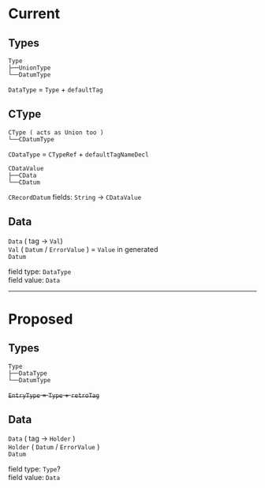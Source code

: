 # Current

## Types

```
Type
├──UnionType
└──DatumType
```
`DataType` = `Type` + `defaultTag`

## CType

```
CType ( acts as Union too )
└──CDatumType
```
`CDataType` = `CTypeRef` + `defaultTagNameDecl`

```
CDataValue
├──CData
└──CDatum
```

`CRecordDatum` fields: `String` -> `CDataValue`

## Data

`Data` ( tag -> `Val`)  
`Val` ( `Datum` / `ErrorValue` ) = `Value` in generated  
`Datum`

field type: `DataType`  
field value: `Data`

---
# Proposed

## Types

```
Type
├──DataType
└──DatumType
```
~~`EntryType` = `Type` + `retroTag`~~

## Data

`Data` ( tag -> `Holder` )  
`Holder` ( `Datum` / `ErrorValue` )  
`Datum`

field type: `Type`?  
field value: `Data`
